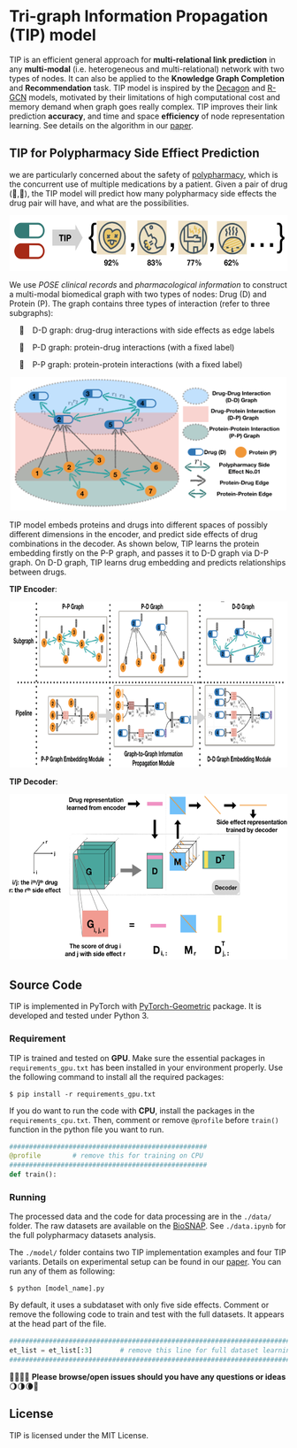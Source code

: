 # Tri-graph Information Propagation (TIP) model

TIP is an efficient general approach for **multi-relational link prediction** in any **multi-modal**  (i.e. heterogeneous and multi-relational) network with two types of nodes. It can also be applied to the **Knowledge Graph Completion** and **Recommendation** task. TIP model is inspired by the [Decagon](https://github.com/marinkaz/decagon) and [R-GCN](https://github.com/tkipf/relational-gcn) models, motivated by their limitations of high computational cost and memory demand when graph goes really complex. TIP improves their link prediction **accuracy**, and time and space **efficiency** of node representation learning. See details on the algorithm in our [paper]().

## TIP for Polypharmacy Side Effiect Prediction

we are particularly concerned about the safety of [polypharmacy](https://en.wikipedia.org/wiki/Polypharmacy), which is the concurrent use of multiple medications by a patient. Given a pair of drug (:pill:,:pill:), the TIP model will predict how many polypharmacy side effects the drug pair will have, and what are the possibilities.

<div align=center>
<img height="100" src="img/pred_dd.png" alt=""hhh/>
</div>

We use *POSE clinical records* and *pharmacological information* to construct a multi-modal biomedical graph with two types of nodes: Drug (D) and Protein (P). The graph contains three types of interaction (refer to three subgraphs): 

&emsp; :cookie: &ensp; D-D graph: drug-drug interactions with side effects as edge labels

&emsp; :cake: &ensp; P-D graph: protein-drug interactions (with a fixed label)

&emsp; :ice_cream: &ensp; P-P graph: protein-protein interactions (with a fixed label)

<div align=center>
<img width="500" src="img/network.png" alt=""hhh/>
</div>

TIP model embeds proteins and drugs into different spaces of possibly different dimensions in the encoder, and predict side effects of drug combinations in the decoder. As shown below, TIP learns the protein embedding firstly on the P-P graph, and passes it to D-D graph via D-P graph. On D-D graph, TIP learns drug embedding and predicts relationships between drugs.

**TIP Encoder**:

<div align=center>
<img height="300" src="img/encoder.png">
</div>

**TIP Decoder**:

<div align=center>
<img height="300" src="img/decoder.png">
</div>

## Source Code

TIP is implemented in PyTorch with [PyTorch-Geometric](https://github.com/rusty1s/pytorch_geometric) package. It is developed and tested under Python 3.  

### Requirement

TIP is trained and tested on **GPU**. Make sure the essential packages in `requirements_gpu.txt` has been installed in your environment properly. Use the following command to install all the required packages:

```shell
$ pip install -r requirements_gpu.txt
```

If you do want to run the code with **CPU**, install the packages in the `requirements_cpu.txt`. Then, comment or remove `@profile` before `train()` function in the python file you want to run.

```python
##################################################
@profile        # remove this for training on CPU
##################################################
def train():
```

### Running

The processed data and the code for data processing are in the `./data/` folder. The raw datasets are available on the [BioSNAP](http://snap.stanford.edu/biodata/index.html). See `./data.ipynb` for the full polypharmacy datasets analysis.

The `./model/` folder contains two TIP implementation examples and four TIP variants. Details on experimental setup can be found in our [paper](). You can run any of them as following:

```shell
$ python [model_name].py
```

By default, it uses a subdataset with only five side effects. Comment or remove the following code to train and test with the full datasets. It appears at the head part of the file.

```python
#########################################################################
et_list = et_list[:3]       # remove this line for full dataset learning
#########################################################################
```

:new_moon_with_face::waxing_crescent_moon::first_quarter_moon::waxing_gibbous_moon: **Please browse/open issues should you have any questions or ideas**​ :waning_gibbous_moon::last_quarter_moon::waning_crescent_moon::new_moon_with_face:

## License

TIP is licensed under the MIT License.